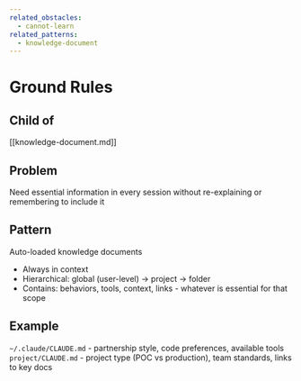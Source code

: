 ```yaml
---
related_obstacles:
  - cannot-learn
related_patterns:
  - knowledge-document
---
```


# Ground Rules

## Child of
[[knowledge-document.md]]

## Problem
Need essential information in every session without re-explaining or remembering to include it

## Pattern
Auto-loaded knowledge documents
- Always in context
- Hierarchical: global (user-level) → project → folder
- Contains: behaviors, tools, context, links - whatever is essential for that scope

## Example
`~/.claude/CLAUDE.md` - partnership style, code preferences, available tools
`project/CLAUDE.md` - project type (POC vs production), team standards, links to key docs